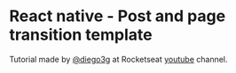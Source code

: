 # React native - Post and page transition template

Tutorial made by [@diego3g](https://www.youtube.com/watch?v=Ebfi4LsCWGU) at Rocketseat [youtube](https://www.youtube.com/watch?v=Ebfi4LsCWGU) channel.

